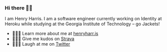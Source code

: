 ### Hi there ✌🏻

I am Henry Harris. I am a software engineer currently working on Identity at Heroku while studying at the Georgia Institute of Technology – go Jackets!

- 🤷🏻‍♂️ Learn more about me at [henryharr.is](https://henryharr.is)
- 🏃🏻‍♂️ Give me kudos on [Strava](https://www.strava.com/athletes/20856911)
- 👨🏻‍💻 Laugh at me on [Twitter](https://twitter.com/its_hth)
